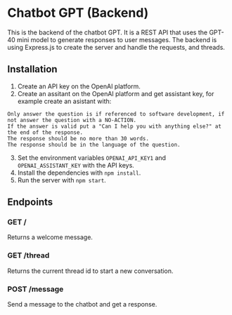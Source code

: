 # Chatbot GPT (Backend)

This is the backend of the chatbot GPT. It is a REST API that uses the GPT-40 mini model to generate responses to user messages. The backend is using Express.js to create the server and handle the requests, and threads.

## Installation

1. Create an API key on the OpenAI platform.
2. Create an assitant on the OpenAI platform and get assistant key, for example create an asistant with:
```
Only answer the question is if referenced to software development, if not answer the question with a NO-ACTION.
If the answer is valid put a "Can I help you with anything else?" at the end of the response.
The response should be no more than 30 words.
The response should be in the language of the question.
```
3. Set the environment variables `OPENAI_API_KEY1` and `OPENAI_ASSISTANT_KEY` with the API keys.
4. Install the dependencies with `npm install`.
5. Run the server with `npm start`.

## Endpoints

### GET /
Returns a welcome message.

### GET /thread
Returns the current thread id to start a new conversation.

### POST /message
Send a message to the chatbot and get a response.

